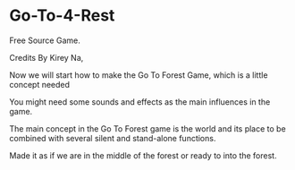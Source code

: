 # Go-To-4-Rest
Free Source Game.

Credits By Kirey Na,

Now we will start how to make the Go To Forest Game, which is a little concept needed

You might need some sounds and effects as the main influences in the game.

The main concept in the Go To Forest game is the world and its place to be combined with several silent and stand-alone functions.


Made it as if we are in the middle of the forest or ready to into the forest.
